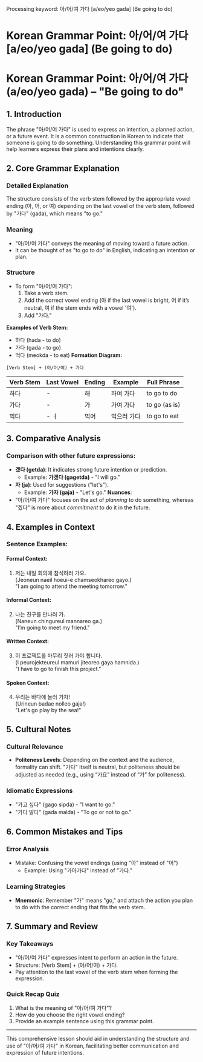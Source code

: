 Processing keyword: 아/어/여 가다 [a/eo/yeo gada] (Be going to do)
# Korean Grammar Point: 아/어/여 가다 [a/eo/yeo gada] (Be going to do)
# Korean Grammar Point: 아/어/여 가다 (a/eo/yeo gada) – "Be going to do"
## 1. Introduction
The phrase "아/어/여 가다" is used to express an intention, a planned action, or a future event. It is a common construction in Korean to indicate that someone is going to do something. Understanding this grammar point will help learners express their plans and intentions clearly.
## 2. Core Grammar Explanation
### Detailed Explanation
The structure consists of the verb stem followed by the appropriate vowel ending (아, 어, or 여) depending on the last vowel of the verb stem, followed by "가다" (gada), which means "to go."
### Meaning
- "아/어/여 가다" conveys the meaning of moving toward a future action.
- It can be thought of as "to go to do" in English, indicating an intention or plan.
### Structure
- To form "아/어/여 가다":
  1. Take a verb stem.
  2. Add the correct vowel ending (아 if the last vowel is bright, 어 if it’s neutral, 여 if the stem ends with a vowel '여').
  3. Add "가다."
  
**Examples of Verb Stem:**
- 하다 (hada - to do)
- 가다 (gada - to go)
- 먹다 (meokda - to eat)
**Formation Diagram:**
```
[Verb Stem] + (아/어/여) + 가다
```
| Verb Stem | Last Vowel | Ending | Example   | Full Phrase          |
|-----------|------------|--------|-----------|----------------------|
| 하다      | -          | 해      | 하여 가다  | to go to do          |
| 가다      | -          | 가      | 가여 가다  | to go (as is)       |
| 먹다      | - ㅓ       | 먹어    | 먹으러 가다| to go to eat         |
  
## 3. Comparative Analysis
### Comparison with other future expressions:
- **겠다 (getda)**: It indicates strong future intention or prediction.
  - Example: **가겠다 (gagetda)** - "I will go."
- **자 (ja)**: Used for suggestions ("let's").
  - Example: **가자 (gaja)** - "Let's go."
**Nuances**: 
- "아/어/여 가다" focuses on the act of *planning* to do something, whereas "겠다" is more about *commitment* to do it in the future.
## 4. Examples in Context
### Sentence Examples:
#### Formal Context:
1. 저는 내일 회의에 참석하러 가요.  
   (Jeoneun naeil hoeui-e chamseokhareo gayo.)  
   "I am going to attend the meeting tomorrow."
#### Informal Context:
2. 나는 친구를 만나러 가.  
   (Naneun chingureul mannareo ga.)  
   "I’m going to meet my friend."
#### Written Context:
3. 이 프로젝트를 마무리 짓러 가야 합니다.  
   (I peurojekteureul mamuri jiteoreo gaya hamnida.)  
   "I have to go to finish this project."
#### Spoken Context:
4. 우리는 바다에 놀러 가자!  
   (Urineun badae nolleo gaja!)  
   "Let's go play by the sea!"
## 5. Cultural Notes
### Cultural Relevance
- **Politeness Levels**: Depending on the context and the audience, formality can shift. "가다" itself is neutral, but politeness should be adjusted as needed (e.g., using “가요” instead of “가” for politeness).
### Idiomatic Expressions
- "가고 싶다" (gago sipda) - "I want to go."
- "가다 말다" (gada malda) - "To go or not to go."
## 6. Common Mistakes and Tips
### Error Analysis
- Mistake: Confusing the vowel endings (using "아" instead of "어")
  - Example: Using "가아가다" instead of "가다."
### Learning Strategies
- **Mnemonic**: Remember "가" means "go," and attach the action you plan to do with the correct ending that fits the verb stem.
## 7. Summary and Review
### Key Takeaways
- "아/어/여 가다" expresses intent to perform an action in the future.
- Structure: [Verb Stem] + (아/어/여) + 가다.
- Pay attention to the last vowel of the verb stem when forming the expression.
### Quick Recap Quiz
1. What is the meaning of "아/어/여 가다"?
2. How do you choose the right vowel ending?
3. Provide an example sentence using this grammar point.
---
This comprehensive lesson should aid in understanding the structure and use of "아/어/여 가다" in Korean, facilitating better communication and expression of future intentions.
